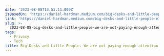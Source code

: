 ```yaml
---
date: '2023-08-08T15:53:11.000Z'
isBasedOn: 'https://daniel-hardman.medium.com/big-desks-and-little-people-e1b1b9e92d79'
link: 'https://daniel-hardman.medium.com/big-desks-and-little-people-e1b1b9e92d79'
slug: >-
  2023-08-08-big-desks-and-little-people-we-are-not-paying-enough-attention-to-or-by-da
tags:
  - Privacy
  - Tech
title: Big Desks and Little People. We are not paying enough attention to… | by Da
---
```


